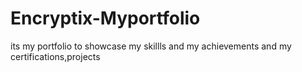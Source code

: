 # Encryptix-Myportfolio
its my portfolio to showcase my skillls and my achievements and my certifications,projects
